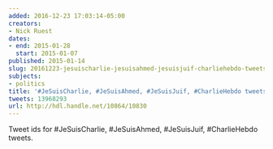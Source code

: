 ```yaml
---
added: 2016-12-23 17:03:14-05:00
creators:
- Nick Ruest
dates:
- end: 2015-01-28
  start: 2015-01-07
published: 2015-01-14
slug: 20161223-jesuischarlie-jesuisahmed-jesuisjuif-charliehebdo-tweets
subjects:
- politics
title: '#JeSuisCharlie, #JeSuisAhmed, #JeSuisJuif, #CharlieHebdo tweets'
tweets: 13968293
url: http://hdl.handle.net/10864/10830
---
```


Tweet ids for #JeSuisCharlie, #JeSuisAhmed, #JeSuisJuif, #CharlieHebdo tweets.
